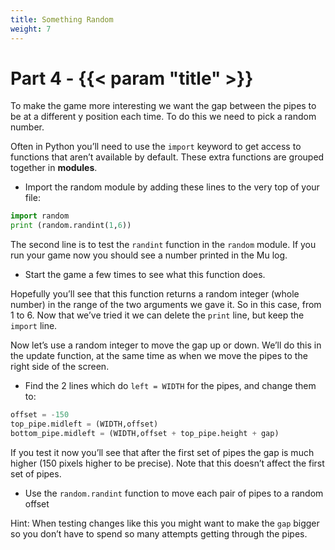 ```yaml
---
title: Something Random
weight: 7
---
```


# Part 4 - {{< param "title" >}}

To make the game more interesting we want the gap between the pipes to be at a different y position each time. To do this we need to pick a random number.

Often in Python you’ll need to use the `import` keyword to get access to functions that aren’t available by default. These extra functions are grouped together in **modules**.

- Import the random module by adding these lines to the very top of your file:

```python
import random
print (random.randint(1,6))
```

The second line is to test the `randint` function in the `random` module. If you run your game now you should see a number printed in the Mu log.

- Start the game a few times to see what this function does.

Hopefully you’ll see that this function returns a random integer (whole number) in the range of the two arguments we gave it. So in this case, from 1 to 6. Now that we’ve tried it we can delete the `print` line, but keep the `import` line.

Now let’s use a random integer to move the gap up or down. We’ll do this in the update function, at the same time as when we move the pipes to the right side of the screen.

- Find the 2 lines which do `left = WIDTH` for the pipes, and change them to:

```python
offset = -150
top_pipe.midleft = (WIDTH,offset)
bottom_pipe.midleft = (WIDTH,offset + top_pipe.height + gap)
```

If you test it now you’ll see that after the first set of pipes the gap is much higher (150 pixels higher to be precise). Note that this doesn’t affect the first set of pipes.

- Use the `random.randint` function to move each pair of pipes to a random offset

Hint: When testing changes like this you might want to make the `gap` bigger so you don’t have to spend so many attempts getting through the pipes.